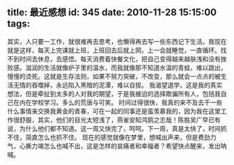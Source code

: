 title: 最近感想
id: 345
date: 2010-11-28 15:15:00
tags:
---

其实，人只要一工作，就很难再去思考，也懒得再去写一些东西记下生活。我现在就是这样，每天上完课就上班，上班回去后就上网，上一会就睡觉，一直循环。找不到时间去休息，去感悟。每天消费着快餐文化，把自己变得越来越肤浅和没有挫败感。滋润的生活就像炉子里的温水，而我就像那不知道水温的青蛙，难以跳出，慢慢的烫死。这就是生存法则，如果不努力突破，不改变，那么就会一点点的被生活无情的吞噬掉，永远陷入黑暗的泥潭，难以自拔。
   我渴望退学，这是我的真实想法，但是牵扯到太多的人对我的期望，于是我被迫的选择欺骗所有人，包括我自己在内在学校学习。多么的荒唐与可笑。
    时间过得很快，我真的来不及去干一些什么事情来交换我黄金的青春，可在一起的同事还是蛮羡慕我的，因为我在这里工作很舒服，其实，他们的目光太短浅了，燕雀安知鸿鹄之志哉！陈胜吴广早已有说，为什么他们都不知道。这一周又快完了，呵呵。下一周，真是太快了，时间抓不住，简直怎么也抓不住。
   现在的感觉就像在梦里，想喊出声来，但是费劲力气，心撕力竭怎么也喊不出，这是怎样的哀痛者和幸福者？希望快点醒来，发出呐喊。